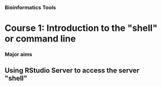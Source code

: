 ### Bioinformatics Tools


# Course 1: Introduction to the "shell" or command line


### Major aims  

## Using RStudio Server to access the server "shell"  

